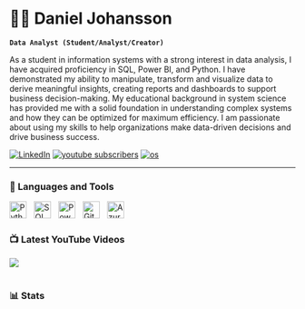 # 🏄‍♂️ Daniel Johansson

**`Data Analyst (Student/Analyst/Creator)`**

As a student in information systems with a strong interest in data analysis, I have acquired proficiency in SQL, Power BI, and Python. I have demonstrated my ability to manipulate, transform and visualize data to derive meaningful insights, creating reports and dashboards to support business decision-making. My educational background in system science has provided me with a solid foundation in understanding complex systems and how they can be optimized for maximum efficiency. I am passionate about using my skills to help organizations make data-driven decisions and drive business success.

   <p align="left">
      <a href="https://www.linkedin.com/in/daniel-johansson-040a75185/">
         <img alt="LinkedIn" title="My LinkedIn" src="https://img.shields.io/badge/LinkedIn-0077B5?style=for-the-badge&logo=linkedin&logoColor=white"/></a> 
      <a href="https://www.youtube.com/channel/UC5kqBq096AxrfZOCcEX9dtw">
         <img alt="youtube subscribers" title="Subscribe to my YouTube channel" src="https://img.shields.io/badge/YouTube-FF0000?style=for-the-badge&logo=youtube&logoColor=white"/></a> 
      <a href="https://www.linkedin.com/in/daniel-johansson-040a75185/">
         <img alt="os" title="Operating System" src="https://img.shields.io/badge/Windows-0078D6?style=for-the-badge&logo=windows&logoColor=white"/></a> 
        
   </p>

---

### 🧰 Languages and Tools

<img align="left" alt="Python" width="30px" style="padding-right:10px;" src="https://cdn.jsdelivr.net/gh/devicons/devicon/icons/python/python-original.svg"/>
<img align="left" alt="SQL" width="30px" style="padding-right:10px;" src="https://cdn.jsdelivr.net/gh/devicons/devicon/icons/mysql/mysql-original.svg" />
<img align="left" alt="Power Bi" width="30px" style="padding-right:10px;" src="https://github.com/microsoft/PowerBI-Icons/blob/main/SVG/Power-BI.svg" />
<img align="left" alt="Git" width="30px" style="padding-right:10px;" src="https://cdn.jsdelivr.net/gh/devicons/devicon/icons/git/git-original.svg" />
<img align="left" alt="Azure" width="30px" style="padding-right:10px;" src="https://cdn.jsdelivr.net/gh/devicons/devicon/icons/azure/azure-original.svg" />
<br />

#

### 📺 Latest YouTube Videos

<!-- BEGIN YOUTUBE-CARDS --
[![Elon Musk is building TruthGPT…](https://ytcards.demolab.com/?id=TOIRY9UjAMI&title=Elon+Musk+is+building+TruthGPT%E2%80%A6&lang=en&timestamp=1682002817&background_color=%230d1117&title_color=%23ffffff&stats_color=%23dedede&width=250&duration=53 "Elon Musk is building TruthGPT…")](https://www.youtube.com/watch?v=TOIRY9UjAMI)
[![Don't sleep on Nvidia.](https://ytcards.demolab.com/?id=dgmQ-IAANAc&title=Don%27t+sleep+on+Nvidia.&lang=en&timestamp=1681909225&background_color=%230d1117&title_color=%23ffffff&stats_color=%23dedede&width=250&duration=482 "Don't sleep on Nvidia.")](https://www.youtube.com/watch?v=dgmQ-IAANAc)
[![These AI TOOLS will help you CODE BETTER](https://ytcards.demolab.com/?id=jArtVVbYGKk&title=These+AI+TOOLS+will+help+you+CODE+BETTER&lang=en&timestamp=1681390835&background_color=%230d1117&title_color=%23ffffff&stats_color=%23dedede&width=250&duration=756 "These AI TOOLS will help you CODE BETTER")](https://www.youtube.com/watch?v=jArtVVbYGKk)
[![Everything in AI You Missed This Month - Things Will Never Be The Same](https://ytcards.demolab.com/?id=4_frwLFlOt8&title=Everything+in+AI+You+Missed+This+Month+-+Things+Will+Never+Be+The+Same&lang=en&timestamp=1680786003&background_color=%230d1117&title_color=%23ffffff&stats_color=%23dedede&width=250&duration=693 "Everything in AI You Missed This Month - Things Will Never Be The Same")](https://www.youtube.com/watch?v=4_frwLFlOt8)
[![How Microsoft Took Control of OpenAI](https://ytcards.demolab.com/?id=o07kRSvz7yM&title=How+Microsoft+Took+Control+of+OpenAI&lang=en&timestamp=1680613236&background_color=%230d1117&title_color=%23ffffff&stats_color=%23dedede&width=250&duration=1176 "How Microsoft Took Control of OpenAI")](https://www.youtube.com/watch?v=o07kRSvz7yM)
[![Why Linux is ACTUALLY GNU/Linux](https://ytcards.demolab.com/?id=GUsFrtllXs8&title=Why+Linux+is+ACTUALLY+GNU%2FLinux&lang=en&timestamp=1679227210&background_color=%230d1117&title_color=%23ffffff&stats_color=%23dedede&width=250&duration=35 "Why Linux is ACTUALLY GNU/Linux")](https://www.youtube.com/watch?v=GUsFrtllXs8)
<!-- END YOUTUBE-CARDS -->

[<img src="https://custom-icon-badges.demolab.com/badge/-Subscribe%20For%20More-red?style=for-the-badge&logo=video&logoColor=white"/>](https://www.youtube.com/c/fknight?sub_confirmation=1)

#

### 📊 Stats